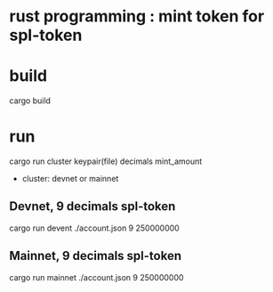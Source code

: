 # rust programming : mint token for spl-token

# build
cargo build

# run
cargo run cluster keypair(file) decimals mint_amount
- cluster: devnet or mainnet

## Devnet, 9 decimals spl-token
cargo run devent ./account.json 9 250000000

## Mainnet, 9 decimals spl-token
cargo run mainnet ./account.json 9 250000000

